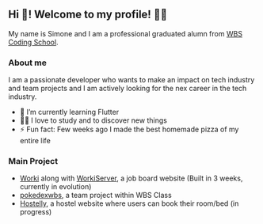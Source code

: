 ## Hi 👋! Welcome to my profile! 👨‍💻

My name is Simone and I am a professional graduated alumn from [WBS Coding School](https://www.wbscodingschool.com/).

### About me

I am a passionate developer who wants to make an impact on tech industry and team projects and I am actively looking for the nex career in the tech industry.

- 🌱 I’m currently learning Flutter
- 🐱‍🏍 I love to study and to discover new things 
- ⚡ Fun fact: Few weeks ago I made the best homemade pizza of my entire life


### Main Project 

- [Worki](https://github.com/simo54/worki) along with [WorkiServer](https://github.com/simo54/workiServer), a job board website (Built in 3 weeks, currently in evolution)
- [pokedexwbs](https://github.com/simo54/pokedexwbs), a team project within WBS Class
- [Hostelly](https://github.com/simo54/Hostel_php), a hostel website where users can book their room/bed (in progress) 
